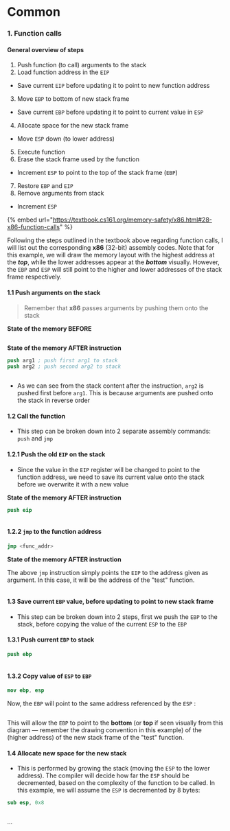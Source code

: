 # Common

### 1. Function calls

#### General overview of steps

1. Push function (to call) arguments to the stack
2. Load function address in the `EIP`&#x20;

* Save current `EIP` before updating it to point to new function address

3. Move `EBP` to bottom of new stack frame

* Save current `EBP` before updating it to point to current value in `ESP`&#x20;

4. Allocate space for the new stack frame

* Move `ESP` down (to lower address)

5. Execute function
6. Erase the stack frame used by the function

* Increment `ESP` to point to the top of the stack frame (`EBP`)

7. Restore `EBP` and `EIP`&#x20;
8. Remove arguments from stack

* Increment `ESP`

{% embed url="https://textbook.cs161.org/memory-safety/x86.html#28-x86-function-calls" %}

Following the steps outlined in the textbook above regarding function calls, I will list out the corresponding **x86** (32-bit) assembly codes. Note that for this example, we will draw the memory layout with the highest address at the _**top**_, while the lower addresses appear at the _**bottom**_ visually. However, the `EBP` and `ESP` will still point to the higher and lower addresses of the stack frame respectively.

#### 1.1 Push arguments on the stack

> Remember that **x86** passes arguments by pushing them onto the stack&#x20;

**State of the memory BEFORE**

<figure><img src="../../.gitbook/assets/image (2).png" alt=""><figcaption></figcaption></figure>

**State of the memory AFTER instruction**

```nasm
push arg1 ; push first arg1 to stack
push arg2 ; push second arg2 to stack
```

<figure><img src="../../.gitbook/assets/image (1).png" alt=""><figcaption></figcaption></figure>

* As we can see from the stack content after the instruction, `arg2` is pushed first before `arg1`. This is because arguments are pushed onto the stack in reverse order

#### 1.2 Call the function

* This step can be broken down into 2 separate assembly commands: `push` and `jmp`

#### 1.2.1 Push the old `EIP` on the stack

* Since the value in the `EIP` register will be changed to point to the function address, we need to save its current value onto the stack before we overwrite it with a new value

**State of the memory AFTER instruction**

```nasm
push eip
```

<figure><img src="../../.gitbook/assets/image (68).png" alt=""><figcaption></figcaption></figure>

#### 1.2.2 `jmp` to the function address

```nasm
jmp <func_addr>
```

**State of the memory AFTER instruction**

The above `jmp` instruction simply points the `EIP` to the address given as argument. In this case, it will be the address of the "test" function.

<figure><img src="../../.gitbook/assets/image (69).png" alt=""><figcaption></figcaption></figure>

#### 1.3 Save current `EBP` value, before updating to point to new stack frame

* This step can be broken down into 2 steps, first we push the `EBP` to the stack, before copying the value of the current `ESP` to the `EBP`&#x20;

#### 1.3.1 Push current `EBP` to stack

```nasm
push ebp
```

<figure><img src="../../.gitbook/assets/image (70).png" alt=""><figcaption></figcaption></figure>

#### 1.3.2 Copy value of `ESP` to `EBP`

```nasm
mov ebp, esp
```

Now, the `EBP` will point to the same address referenced by the `ESP` :

<figure><img src="../../.gitbook/assets/image (71).png" alt=""><figcaption></figcaption></figure>

This will allow the `EBP` to point to the **bottom** (or **top** if seen visually from this diagram — remember the drawing convention in this example) of the (higher address) of the new stack frame of the "test" function.

#### 1.4 Allocate new space for the new stack

* This is performed by growing the stack (moving the `ESP` to the lower address). The compiler will decide how far the `ESP` should be decremented, based on the complexity of the function to be called. In this example, we will assume the `ESP` is decremented by 8 bytes:

```nasm
sub esp, 0x8
```

<figure><img src="../../.gitbook/assets/image (72).png" alt=""><figcaption></figcaption></figure>

...





